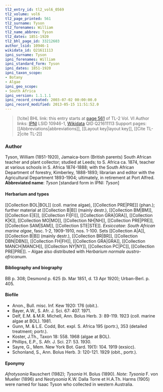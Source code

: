 ```yaml
---
tl2_entry_id: tl2_vol6_0569
tl2_volume: vol6
tl2_page_printed: 561
tl2_surname: Tyson
tl2_forenames: William
tl2_name_abbrev: Tyson
tl2_dates: 1851-1920
tl2_bhl_page_id: 33212603
author_lsid: 10946-1
wikidata_id: Q21611113
ipni_surname: Tyson
ipni_forenames: William
ipni_standard_form: Tyson
ipni_dates: 1851-1920
ipni_taxon_scope: 
- Botany
- Algae
ipni_geo_scope: 
- South Africa
ipni_version: 1.1.1.1
ipni_record_created: 2003-07-02 00:00:00.0
ipni_record_modified: 2013-05-15 11:51:52.0
---
```


> [!cite] BHL link: this entry starts at [page 561](https://www.biodiversitylibrary.org/page/33212603) of TL-2 Vol. VI
> Author links: [IPNI](https://www.ipni.org/a/10946-1) LSID 10946-1, [Wikidata](https://www.wikidata.org/wiki/Q21611113) QID Q21611113
> Support pages: [[Abbreviations|abbreviations]], [[Layout key|layout key]], [[Cite TL-2|cite TL-2]]

### Author

Tyson, William (1851-1920), Jamaica-born (British parents) South African teacher and plant collector; studied at Leeds; to S. Africa ca. 1874, teacher at various schools in S. Africa 1874-1888; with the South African Department of forestry, Kimberley, 1888-1893; librarian and editor with the Agricultural Department 1893-1904; ultimately, in retirement at Port Alfred. 
**Abbreviated name**: *Tyson* \[standard form in IPNI: *Tyson*\]

#### Herbarium and types

[[Collection BOL|BOL]] (coll. marine algae), [[Collection PRE|PRE]] (phan.); further material at [[Collection B|B]] (mainly destr.), [[Collection BM|BM]], [[Collection E|E]], [[Collection FI|FI]], [[Collection GRA|GRA]], [[Collection K|K]], [[Collection MO|MO]], [[Collection NH|NH]], [[Collection PRE|PRE]], [[Collection SAM|SAM]], [[Collection STE|STE]].
*Exsiccatae*: *South African marine algae*, fasc. 1-2, 1909-1910, nos. 1-100. Sets [[Collection A|A]], [[Collection B|B]] (mainly destr.), [[Collection BR|BR]], [[Collection DBN|DBN]], [[Collection FH|FH]], [[Collection GRA|GRA]], [[Collection MANCH|MANCH]], [[Collection NY|NY]], [[Collection PC|PC]], [[Collection PRE|PRE]]. – Algae also distributed with *Herbarium normale austro-africanum*.

#### Bibliography and biography

BB p. 308; Desmond p. 625 (b. Mar 1851, d. 13 Apr 1920); Urban-Berl. p. 405.

#### Biofile

- Anon., Bull. misc. Inf. Kew 1920: 176 (obit.).
- Bayer, A.W., S. Afr. J. Sci. 67: 407. 1971.
- Delf, E.M. & M.R. Michell, Ann. Bolus Herb. 3: 89-119. 1923 (coll. marine algae at BOL). 1981.
- Gunn, M. & L.E. Codd, Bot. expl. S. Africa 195 (portr.), 353 (detailed treatment; portr.).
- Koster, J.Th., Taxon 18: 558. 1968 (algae at BOL).
- Phillips, E.P., S. Afr. J. Sci. 27: 53. 1930.
- Sayre, G., Mem. New York Bot. Gard. 19(1): 104. 1919 (exsicc).
- Schonland, S., Ann. Bolus Herb. 3: 120-121. 1929 (obit., portr.).

#### Eponymy

*Afrotysonia* Rauschert (1982); *Tysonia* H. Bolus (1890). *Note*: *Tysonia* F. von Mueller (1896) and *Neotysonia* K.W. Dalla Torre et H.A.Th. Harms (1905) were named for Isaac Tyson who collected in western Australia.

